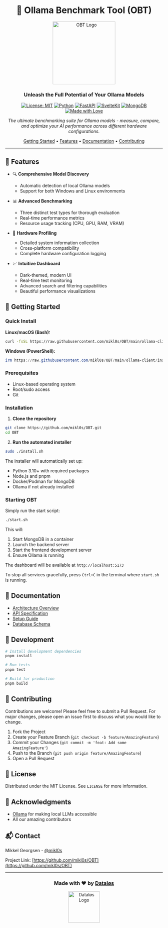 <div align="center">

# 🚀 Ollama Benchmark Tool (OBT)

<img src="docs/assets/obt-logo.png" alt="OBT Logo" width="200"/>

### Unleash the Full Potential of Your Ollama Models

[![License: MIT](https://img.shields.io/badge/License-MIT-yellow.svg)](https://opensource.org/licenses/MIT)
[![Python](https://img.shields.io/badge/Python-3.10%2B-blue)](https://www.python.org/)
[![FastAPI](https://img.shields.io/badge/FastAPI-0.100%2B-009688.svg)](https://fastapi.tiangolo.com)
[![SvelteKit](https://img.shields.io/badge/SvelteKit-2.0%2B-FF3E00.svg)](https://kit.svelte.dev)
[![MongoDB](https://img.shields.io/badge/MongoDB-6.0%2B-47A248.svg)](https://www.mongodb.com/)
[![Made with Love](https://img.shields.io/badge/Made%20with-❤️-red.svg)](https://github.com/mikl0s/OBT)

*The ultimate benchmarking suite for Ollama models - measure, compare, and optimize your AI performance across different hardware configurations.*

[Getting Started](#getting-started) •
[Features](#features) •
[Documentation](#documentation) •
[Contributing](#contributing)

</div>

---

## 🌟 Features

- 🔍 **Comprehensive Model Discovery**
  - Automatic detection of local Ollama models
  - Support for both Windows and Linux environments

- 📊 **Advanced Benchmarking**
  - Three distinct test types for thorough evaluation
  - Real-time performance metrics
  - Resource usage tracking (CPU, GPU, RAM, VRAM)

- 💾 **Hardware Profiling**
  - Detailed system information collection
  - Cross-platform compatibility
  - Complete hardware configuration logging

- 📈 **Intuitive Dashboard**
  - Dark-themed, modern UI
  - Real-time test monitoring
  - Advanced search and filtering capabilities
  - Beautiful performance visualizations

## 🚀 Getting Started

### Quick Install

**Linux/macOS (Bash):**
```bash
curl -fsSL https://raw.githubusercontent.com/mikl0s/OBT/main/ollama-client/install.sh | sudo bash
```

**Windows (PowerShell):**
```powershell
irm https://raw.githubusercontent.com/mikl0s/OBT/main/ollama-client/install.ps1 | iex
```

### Prerequisites

- Linux-based operating system
- Root/sudo access
- Git

### Installation

1. **Clone the repository**
```bash
git clone https://github.com/mikl0s/OBT.git
cd OBT
```

2. **Run the automated installer**
```bash
sudo ./install.sh
```

The installer will automatically set up:
- Python 3.10+ with required packages
- Node.js and pnpm
- Docker/Podman for MongoDB
- Ollama if not already installed

### Starting OBT

Simply run the start script:
```bash
./start.sh
```

This will:
1. Start MongoDB in a container
2. Launch the backend server
3. Start the frontend development server
4. Ensure Ollama is running

The dashboard will be available at `http://localhost:5173`

To stop all services gracefully, press `Ctrl+C` in the terminal where `start.sh` is running.

## 📖 Documentation

- [Architecture Overview](docs/architecture.md)
- [API Specification](docs/api-spec.md)
- [Setup Guide](docs/setup-guide.md)
- [Database Schema](docs/database-schema.md)

## 🔧 Development

```bash
# Install development dependencies
pnpm install

# Run tests
pnpm test

# Build for production
pnpm build
```

## 🤝 Contributing

Contributions are welcome! Please feel free to submit a Pull Request. For major changes, please open an issue first to discuss what you would like to change.

1. Fork the Project
2. Create your Feature Branch (`git checkout -b feature/AmazingFeature`)
3. Commit your Changes (`git commit -m 'feat: Add some AmazingFeature'`)
4. Push to the Branch (`git push origin feature/AmazingFeature`)
5. Open a Pull Request

## 📜 License

Distributed under the MIT License. See `LICENSE` for more information.

## 🙏 Acknowledgments

- [Ollama](https://ollama.ai) for making local LLMs accessible
- All our amazing contributors

## 📬 Contact

Mikkel Georgsen - [@mikl0s](https://github.com/mikl0s)

Project Link: [https://github.com/mikl0s/OBT](https://github.com/mikl0s/OBT)

---

<div align="center">

### Made with ❤️ by [Dataløs](https://github.com/mikl0s)

<img src="docs/assets/datalos-logo.png" alt="Dataløs Logo" width="100"/>

</div>
